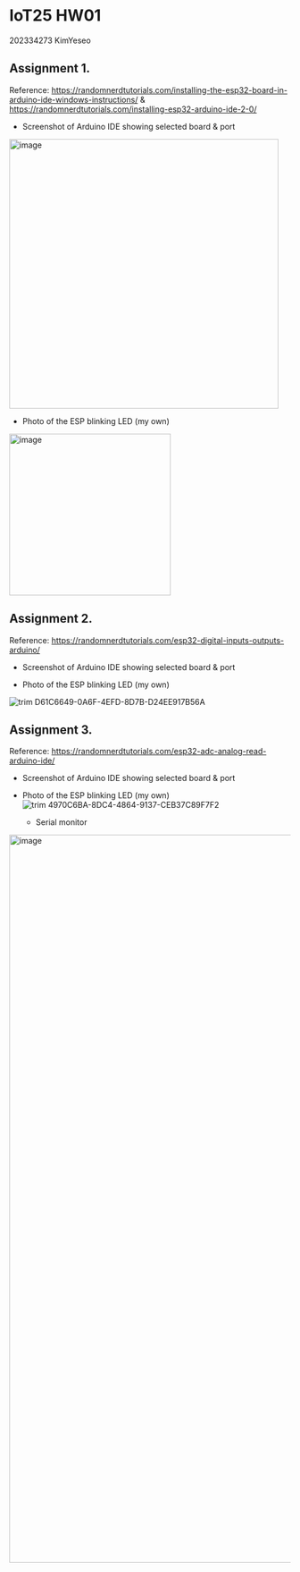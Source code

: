 # IoT25 HW01
202334273 KimYeseo

## Assignment 1. 
Reference: https://randomnerdtutorials.com/installing-the-esp32-board-in-arduino-ide-windows-instructions/
& https://randomnerdtutorials.com/installing-esp32-arduino-ide-2-0/

- Screenshot of Arduino IDE showing selected board & port
<img width="482" alt="image" src="https://github.com/user-attachments/assets/00222dea-9f31-4673-adf1-832d73c836f5" />


  
- Photo of the ESP blinking LED (my own)
<img width="289" alt="image" src="https://github.com/user-attachments/assets/440d23e8-938f-478c-9315-c2f73a8d5454" />




## Assignment 2. 
Reference: https://randomnerdtutorials.com/esp32-digital-inputs-outputs-arduino/

- Screenshot of Arduino IDE showing selected board & port

  
- Photo of the ESP blinking LED (my own)

![trim D61C6649-0A6F-4EFD-8D7B-D24EE917B56A](https://github.com/user-attachments/assets/275da787-b863-4eed-b186-178cf99ec5fc)


## Assignment 3. 
Reference: https://randomnerdtutorials.com/esp32-adc-analog-read-arduino-ide/

- Screenshot of Arduino IDE showing selected board & port

  
- Photo of the ESP blinking LED (my own)
![trim 4970C6BA-8DC4-4864-9137-CEB37C89F7F2](https://github.com/user-attachments/assets/348863b2-679a-44b0-b32c-afdb741a8b61)

  - Serial monitor
<img width="1302" alt="image" src="https://github.com/user-attachments/assets/e59b0446-a9f3-49ea-a29e-fae2f798a2e9" />
